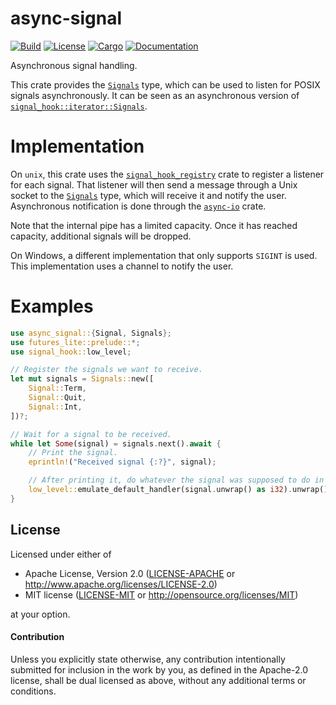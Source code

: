 # async-signal

[![Build](https://github.com/smol-rs/async-signal/workflows/Build%20and%20test/badge.svg)](
https://github.com/smol-rs/async-signal/actions)
[![License](https://img.shields.io/badge/license-Apache--2.0_OR_MIT-blue.svg)](
https://github.com/smol-rs/async-signal)
[![Cargo](https://img.shields.io/crates/v/async-signal.svg)](
https://crates.io/crates/async-signal)
[![Documentation](https://docs.rs/async-signal/badge.svg)](
https://docs.rs/async-signal)

Asynchronous signal handling.
 
This crate provides the [`Signals`] type, which can be used to listen for POSIX signals asynchronously. It can be seen as an asynchronous version of [`signal_hook::iterator::Signals`].

[`Signals`]: https://docs.rs/async-signal/latest/async_signal/struct.Signals.html
[`signal_hook::iterator::Signals`]: https://docs.rs/signal-hook/latest/signal_hook/iterator/struct.Signals.html

# Implementation

On `unix`, this crate uses the [`signal_hook_registry`] crate to register a listener for each signal. That listener will then send a message through a Unix socket to the [`Signals`] type, which will receive it and notify the user. Asynchronous notification is done through the [`async-io`] crate.

Note that the internal pipe has a limited capacity. Once it has reached capacity, additional signals will be dropped.

On Windows, a different implementation that only supports `SIGINT` is used. This implementation uses a channel to notify the user.

[`signal_hook_registry`]: https://crates.io/crates/signal-hook-registry
[`async-io`]: https://crates.io/crates/async-io

# Examples

```rust
use async_signal::{Signal, Signals};
use futures_lite::prelude::*;
use signal_hook::low_level;

// Register the signals we want to receive.
let mut signals = Signals::new([
    Signal::Term,
    Signal::Quit,
    Signal::Int,
])?;

// Wait for a signal to be received.
while let Some(signal) = signals.next().await {
    // Print the signal.
    eprintln!("Received signal {:?}", signal);

    // After printing it, do whatever the signal was supposed to do in the first place.
    low_level::emulate_default_handler(signal.unwrap() as i32).unwrap();
}
```

## License

Licensed under either of

 * Apache License, Version 2.0 ([LICENSE-APACHE](LICENSE-APACHE) or http://www.apache.org/licenses/LICENSE-2.0)
 * MIT license ([LICENSE-MIT](LICENSE-MIT) or http://opensource.org/licenses/MIT)

at your option.

#### Contribution

Unless you explicitly state otherwise, any contribution intentionally submitted
for inclusion in the work by you, as defined in the Apache-2.0 license, shall be
dual licensed as above, without any additional terms or conditions.
